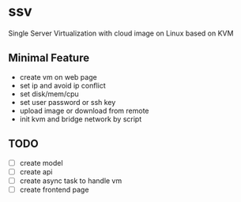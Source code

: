 # ssv
Single Server Virtualization with cloud image on Linux based on KVM

## Minimal Feature
- create vm on web page
- set ip and avoid ip conflict
- set disk/mem/cpu
- set user password or ssh key
- upload image or download from remote
- init kvm and bridge network by script

## TODO
- [ ] create model
- [ ] create api 
- [ ] create async task to handle vm
- [ ] create frontend page
